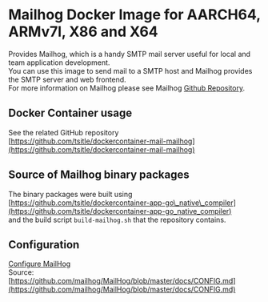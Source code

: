 # Mailhog Docker Image for AARCH64, ARMv7l, X86 and X64

Provides Mailhog, which is a handy SMTP mail server useful for local
and team application development.  
You can use this image to send mail to a SMTP host
and Mailhog provides the SMTP server and web frontend.  
For more information on Mailhog please see Mailhog [Github Repository](https://github.com/mailhog/MailHog).

## Docker Container usage
See the related GitHub repository [https://github.com/tsitle/dockercontainer-mail-mailhog](https://github.com/tsitle/dockercontainer-mail-mailhog)

## Source of Mailhog binary packages
The binary packages were built using 
[https://github.com/tsitle/dockercontainer-app-go\_native\_compiler](https://github.com/tsitle/dockercontainer-app-go_native_compiler)  
and the build script `build-mailhog.sh` that the repository contains.

## Configuration
[Configure MailHog](CONFIG.md)  
Source: [https://github.com/mailhog/MailHog/blob/master/docs/CONFIG.md](https://github.com/mailhog/MailHog/blob/master/docs/CONFIG.md)
